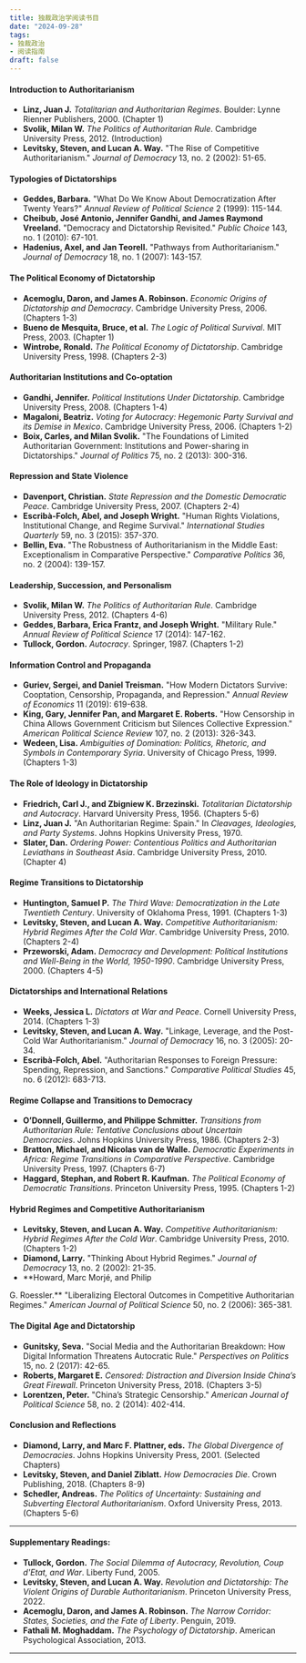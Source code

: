 ```yaml
---
title: 独裁政治学阅读书目
date: "2024-09-28"
tags:
- 独裁政治
- 阅读指南
draft: false
---
```




#### **Introduction to Authoritarianism**

- **Linz, Juan J.** *Totalitarian and Authoritarian Regimes*. Boulder: Lynne Rienner Publishers, 2000. (Chapter 1)
- **Svolik, Milan W.** *The Politics of Authoritarian Rule*. Cambridge University Press, 2012. (Introduction)
- **Levitsky, Steven, and Lucan A. Way.** "The Rise of Competitive Authoritarianism." *Journal of Democracy* 13, no. 2 (2002): 51-65.

#### **Typologies of Dictatorships**

- **Geddes, Barbara.** "What Do We Know About Democratization After Twenty Years?" *Annual Review of Political Science* 2 (1999): 115-144.
- **Cheibub, José Antonio, Jennifer Gandhi, and James Raymond Vreeland.** "Democracy and Dictatorship Revisited." *Public Choice* 143, no. 1 (2010): 67-101.
- **Hadenius, Axel, and Jan Teorell.** "Pathways from Authoritarianism." *Journal of Democracy* 18, no. 1 (2007): 143-157.

#### **The Political Economy of Dictatorship**

- **Acemoglu, Daron, and James A. Robinson.** *Economic Origins of Dictatorship and Democracy*. Cambridge University Press, 2006. (Chapters 1-3)
- **Bueno de Mesquita, Bruce, et al.** *The Logic of Political Survival*. MIT Press, 2003. (Chapter 1)
- **Wintrobe, Ronald.** *The Political Economy of Dictatorship*. Cambridge University Press, 1998. (Chapters 2-3)

#### **Authoritarian Institutions and Co-optation**

- **Gandhi, Jennifer.** *Political Institutions Under Dictatorship*. Cambridge University Press, 2008. (Chapters 1-4)
- **Magaloni, Beatriz.** *Voting for Autocracy: Hegemonic Party Survival and its Demise in Mexico*. Cambridge University Press, 2006. (Chapters 1-2)
- **Boix, Carles, and Milan Svolik.** "The Foundations of Limited Authoritarian Government: Institutions and Power-sharing in Dictatorships." *Journal of Politics* 75, no. 2 (2013): 300-316.

#### **Repression and State Violence**

- **Davenport, Christian.** *State Repression and the Domestic Democratic Peace*. Cambridge University Press, 2007. (Chapters 2-4)
- **Escribà-Folch, Abel, and Joseph Wright.** "Human Rights Violations, Institutional Change, and Regime Survival." *International Studies Quarterly* 59, no. 3 (2015): 357-370.
- **Bellin, Eva.** "The Robustness of Authoritarianism in the Middle East: Exceptionalism in Comparative Perspective." *Comparative Politics* 36, no. 2 (2004): 139-157.

#### **Leadership, Succession, and Personalism**

- **Svolik, Milan W.** *The Politics of Authoritarian Rule*. Cambridge University Press, 2012. (Chapters 4-6)
- **Geddes, Barbara, Erica Frantz, and Joseph Wright.** "Military Rule." *Annual Review of Political Science* 17 (2014): 147-162.
- **Tullock, Gordon.** *Autocracy*. Springer, 1987. (Chapters 1-2)

#### **Information Control and Propaganda**

- **Guriev, Sergei, and Daniel Treisman.** "How Modern Dictators Survive: Cooptation, Censorship, Propaganda, and Repression." *Annual Review of Economics* 11 (2019): 619-638.
- **King, Gary, Jennifer Pan, and Margaret E. Roberts.** "How Censorship in China Allows Government Criticism but Silences Collective Expression." *American Political Science Review* 107, no. 2 (2013): 326-343.
- **Wedeen, Lisa.** *Ambiguities of Domination: Politics, Rhetoric, and Symbols in Contemporary Syria*. University of Chicago Press, 1999. (Chapters 1-3)

#### **The Role of Ideology in Dictatorship**

- **Friedrich, Carl J., and Zbigniew K. Brzezinski.** *Totalitarian Dictatorship and Autocracy*. Harvard University Press, 1956. (Chapters 5-6)
- **Linz, Juan J.** "An Authoritarian Regime: Spain." In *Cleavages, Ideologies, and Party Systems*. Johns Hopkins University Press, 1970.
- **Slater, Dan.** *Ordering Power: Contentious Politics and Authoritarian Leviathans in Southeast Asia*. Cambridge University Press, 2010. (Chapter 4)

#### **Regime Transitions to Dictatorship**

- **Huntington, Samuel P.** *The Third Wave: Democratization in the Late Twentieth Century*. University of Oklahoma Press, 1991. (Chapters 1-3)
- **Levitsky, Steven, and Lucan A. Way.** *Competitive Authoritarianism: Hybrid Regimes After the Cold War*. Cambridge University Press, 2010. (Chapters 2-4)
- **Przeworski, Adam.** *Democracy and Development: Political Institutions and Well-Being in the World, 1950-1990*. Cambridge University Press, 2000. (Chapters 4-5)

#### **Dictatorships and International Relations**

- **Weeks, Jessica L.** *Dictators at War and Peace*. Cornell University Press, 2014. (Chapters 1-3)
- **Levitsky, Steven, and Lucan A. Way.** "Linkage, Leverage, and the Post-Cold War Authoritarianism." *Journal of Democracy* 16, no. 3 (2005): 20-34.
- **Escribà-Folch, Abel.** "Authoritarian Responses to Foreign Pressure: Spending, Repression, and Sanctions." *Comparative Political Studies* 45, no. 6 (2012): 683-713.

#### **Regime Collapse and Transitions to Democracy**

- **O’Donnell, Guillermo, and Philippe Schmitter.** *Transitions from Authoritarian Rule: Tentative Conclusions about Uncertain Democracies*. Johns Hopkins University Press, 1986. (Chapters 2-3)
- **Bratton, Michael, and Nicolas van de Walle.** *Democratic Experiments in Africa: Regime Transitions in Comparative Perspective*. Cambridge University Press, 1997. (Chapters 6-7)
- **Haggard, Stephan, and Robert R. Kaufman.** *The Political Economy of Democratic Transitions*. Princeton University Press, 1995. (Chapters 1-2)

#### **Hybrid Regimes and Competitive Authoritarianism**

- **Levitsky, Steven, and Lucan A. Way.** *Competitive Authoritarianism: Hybrid Regimes After the Cold War*. Cambridge University Press, 2010. (Chapters 1-2)
- **Diamond, Larry.** "Thinking About Hybrid Regimes." *Journal of Democracy* 13, no. 2 (2002): 21-35.
- **Howard, Marc Morjé, and Philip

 G. Roessler.** "Liberalizing Electoral Outcomes in Competitive Authoritarian Regimes." *American Journal of Political Science* 50, no. 2 (2006): 365-381.

#### **The Digital Age and Dictatorship**

- **Gunitsky, Seva.** "Social Media and the Authoritarian Breakdown: How Digital Information Threatens Autocratic Rule." *Perspectives on Politics* 15, no. 2 (2017): 42-65.
- **Roberts, Margaret E.** *Censored: Distraction and Diversion Inside China’s Great Firewall*. Princeton University Press, 2018. (Chapters 3-5)
- **Lorentzen, Peter.** "China’s Strategic Censorship." *American Journal of Political Science* 58, no. 2 (2014): 402-414.

#### **Conclusion and Reflections**

- **Diamond, Larry, and Marc F. Plattner, eds.** *The Global Divergence of Democracies*. Johns Hopkins University Press, 2001. (Selected Chapters)
- **Levitsky, Steven, and Daniel Ziblatt.** *How Democracies Die*. Crown Publishing, 2018. (Chapters 8-9)
- **Schedler, Andreas.** *The Politics of Uncertainty: Sustaining and Subverting Electoral Authoritarianism*. Oxford University Press, 2013. (Chapters 5-6)

---

#### **Supplementary Readings:**

- **Tullock, Gordon.** *The Social Dilemma of Autocracy, Revolution, Coup d'Etat, and War*. Liberty Fund, 2005.
- **Levitsky, Steven, and Lucan A. Way.** *Revolution and Dictatorship: The Violent Origins of Durable Authoritarianism*. Princeton University Press, 2022.
- **Acemoglu, Daron, and James A. Robinson.** *The Narrow Corridor: States, Societies, and the Fate of Liberty*. Penguin, 2019.
- **Fathali M. Moghaddam.** *The Psychology of Dictatorship*. American Psychological Association, 2013.

---